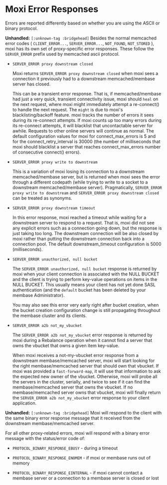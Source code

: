 # Moxi Error Responses

Errors are reported differently based on whether you are using the ASCII or
binary protocol.

**Unhandled:** `[:unknown-tag :bridgehead]` Besides the normal memcached error
codes ( `CLIENT_ERROR...`, `SERVER_ERROR...`, `NOT_FOUND`, `NOT_STORED` ), moxi
has its own set of proxy-specific error responses. These follow the
`SERVER_ERROR` prefix used by memcached ascii protocol.

 * `SERVER_ERROR proxy downstream closed`

   Moxi returns `SERVER_ERROR proxy downstream closed` when moxi sees a connection
   it previously had to a downstream memcached/membase server has closed.

   This can be a transient error response. That is, if memcached/membase had just a
   very quick, transient connectivity issue, moxi should `heal` on the next
   request, where moxi might immediately attempt a re-connect() to handle the next
   request. The `might` is due to moxi's blacklisting/backoff feature. moxi tracks
   the number of errors it sees during its re-connect attempts. If moxi counts up
   too many errors during its re-connect attempts, it will blacklist that
   uncontactable server for awhile. Requests to other online servers will continue
   as normal. The default configuration values for moxi for connect\_max\_errors is
   5 and for the connect\_retry\_interval is 30000 (the number of milliseconds that
   moxi should blacklist a server that reaches connect\_max\_errors number of
   consecutive connect() errors).

 * `SERVER_ERROR proxy write to downstream`

   This is a variation of moxi losing its connection to a downstream
   memcached/membase server, but is returned when moxi sees the error through a
   different codepath (while trying to write to a socket to a downstream
   memcached/membase server). Pragmatically, `SERVER_ERROR proxy write to
   downstream` and `SERVER_ERROR proxy downstream closed` can be treated as
   synonyms.

 * `SERVER_ERROR proxy downstream timeout`

   In this error response, moxi reached a timeout while waiting for a downstream
   server to respond to a request. That is, moxi did not see any explicit errors
   such as a connection going down, but the response is just taking too long. The
   downstream connection will be also closed by moxi rather than putting the
   downstream connection back into a connection pool. The default
   downstream\_timeout configuration is 5000 (milliseconds).

 * `SERVER_ERROR unauthorized, null bucket`

   The `SERVER_ERROR unauthorized, null bucket` response is returned by moxi when
   your client connection is associated with the NULL BUCKET and the client is
   trying to perform key-value operations on items in the NULL BUCKET. This usually
   means your client has not yet done SASL authentication (and the `default` bucket
   has been deleted by your membase Administrator).

   You may also see this error very early right after bucket creation, when the
   bucket creation configuration change is still propagating throughout the membase
   cluster and its clients.

 * `SERVER_ERROR a2b not_my_vbucket`

   The `SERVER_ERROR a2b not_my_vbucket` error response is returned by moxi during
   a Rebalance operation when it cannot find a server that owns the vbucket that
   owns a given item key-value.

   When moxi receives a not-my-vbucket error response from a downstream
   membase/memcached server, moxi will start looking for the right
   membase/memcached server that should own that vbucket. If moxi was provided a
   `fast-forward-map`, it will use that information to ask the expected new owner
   of the vbucket. Otherwise, moxi will probe all the servers in the cluster,
   serially, and twice to see if it can find the membase/memcached server that owns
   the vbucket. If no membase/memcached server owns that vbucket, moxi will finally
   return the `SERVER_ERROR a2b not_my_vbucket` error response to your client
   application.

**Unhandled:** `[:unknown-tag :bridgehead]` Moxi will respond to the client with
the same binary error response message that it received from the downstream
membase/memcached server.

For all other proxy-related errors, moxi will respond with a binary error
message with the status/error code of:

 * `PROTOCOL_BINARY_RESPONSE_EBUSY` - during a timeout

 * `PROTOCOL_BINARY_RESPONSE_ENOMEM` - if moxi or membase runs out of memory

 * `PROTOCOL_BINARY_RESPONSE_EINTERNAL` - if moxi cannot contact a membase server
   or a connection to a membase server is closed or lost

<a id="moxi-internals"></a>

